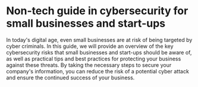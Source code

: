 # Non-tech guide in cybersecurity for small businesses and start-ups

In today's digital age, even small businesses are at risk of being targeted by cyber criminals. In this guide, we will provide an overview of the key cybersecurity risks that small businesses and start-ups should be aware of, as well as practical tips and best practices for protecting your business against these threats. By taking the necessary steps to secure your company's information, you can reduce the risk of a potential cyber attack and ensure the continued success of your business.
